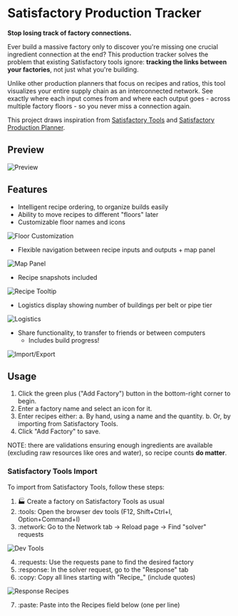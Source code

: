 # Satisfactory Production Tracker

**Stop losing track of factory connections.**

Ever build a massive factory only to discover you're missing one crucial ingredient connection at the end?
This production tracker solves the problem that existing Satisfactory tools ignore: **tracking the links between your factories**, not just what you're building.

Unlike other production planners that focus on recipes and ratios, this tool visualizes your entire supply chain as an interconnected network.
See exactly where each input comes from and where each output goes - across multiple factory floors - so you never miss a connection again.

This project draws inspiration from [Satisfactory Tools](https://www.satisfactorytools.com/1.0/production) and [Satisfactory Production Planner](https://satisfactoryproductionplanner.com/).

## Preview

![Preview](images/preview.png)

## Features

- Intelligent recipe ordering, to organize builds easily
- Ability to move recipes to different "floors" later
- Customizable floor names and icons

![Floor Customization](images/floors.png)

- Flexible navigation between recipe inputs and outputs + map panel

![Map Panel](images/nav-panel.png)

- Recipe snapshots included

![Recipe Tooltip](images/recipe-tooltip.png)

- Logistics display showing number of buildings per belt or pipe tier

![Logistics](images/logistics.png)

- Share functionality, to transfer to friends or between computers
  - Includes build progress!

![Import/Export](images/share.png)

## Usage

1. Click the green plus ("Add Factory") button in the bottom-right corner to begin.
2. Enter a factory name and select an icon for it.
3. Enter recipes either:
   a. By hand, using a name and the quantity.
   b. Or, by importing from Satisfactory Tools.
4. Click "Add Factory" to save.

NOTE: there are validations ensuring enough ingredients are available (excluding raw resources like ores and water), so recipe counts **do matter**.

### Satisfactory Tools Import

To import from Satisfactory Tools, follow these steps:

1. :factory: Create a factory on Satisfactory Tools as usual
2. :tools: Open the browser dev tools (F12, Shift+Ctrl+I, Option+Command+I)
3. :network: Go to the Network tab → Reload page → Find "solver" requests

![Dev Tools](images/satisfactory-tools-import.png)

4. :requests: Use the requests pane to find the desired factory
5. :response: In the solver request, go to the "Response" tab
6. :copy: Copy all lines starting with "Recipe\_" (include quotes)

![Response Recipes](images/satisfactory-tools-response.png)

7. :paste: Paste into the Recipes field below (one per line)
